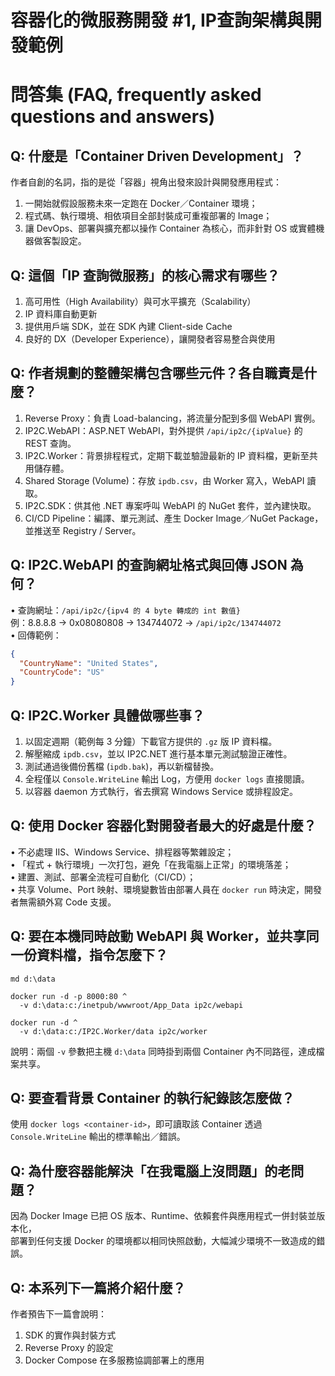 # 容器化的微服務開發 #1, IP查詢架構與開發範例

# 問答集 (FAQ, frequently asked questions and answers)

## Q: 什麼是「Container Driven Development」？
作者自創的名詞，指的是從「容器」視角出發來設計與開發應用程式：  
1. 一開始就假設服務未來一定跑在 Docker／Container 環境；  
2. 程式碼、執行環境、相依項目全部封裝成可重複部署的 Image；  
3. 讓 DevOps、部署與擴充都以操作 Container 為核心，而非針對 OS 或實體機器做客製設定。

## Q: 這個「IP 查詢微服務」的核心需求有哪些？
1. 高可用性（High Availability）與可水平擴充（Scalability）  
2. IP 資料庫自動更新  
3. 提供用戶端 SDK，並在 SDK 內建 Client-side Cache  
4. 良好的 DX（Developer Experience），讓開發者容易整合與使用

## Q: 作者規劃的整體架構包含哪些元件？各自職責是什麼？
1. Reverse Proxy：負責 Load-balancing，將流量分配到多個 WebAPI 實例。  
2. IP2C.WebAPI：ASP.NET WebAPI，對外提供 `/api/ip2c/{ipValue}` 的 REST 查詢。  
3. IP2C.Worker：背景排程程式，定期下載並驗證最新的 IP 資料檔，更新至共用儲存體。  
4. Shared Storage (Volume)：存放 `ipdb.csv`，由 Worker 寫入，WebAPI 讀取。  
5. IP2C.SDK：供其他 .NET 專案呼叫 WebAPI 的 NuGet 套件，並內建快取。  
6. CI/CD Pipeline：編譯、單元測試、產生 Docker Image／NuGet Package，並推送至 Registry / Server。

## Q: IP2C.WebAPI 的查詢網址格式與回傳 JSON 為何？
• 查詢網址：`/api/ip2c/{ipv4 的 4 byte 轉成的 int 數值}`  
  例：8.8.8.8 → 0x08080808 → 134744072 → `/api/ip2c/134744072`  
• 回傳範例：  
```json
{
  "CountryName": "United States",
  "CountryCode": "US"
}
```

## Q: IP2C.Worker 具體做哪些事？
1. 以固定週期（範例每 3 分鐘）下載官方提供的 `.gz` 版 IP 資料檔。  
2. 解壓縮成 `ipdb.csv`，並以 IP2C.NET 進行基本單元測試驗證正確性。  
3. 測試通過後備份舊檔 (`ipdb.bak`)，再以新檔替換。  
4. 全程僅以 `Console.WriteLine` 輸出 Log，方便用 `docker logs` 直接閱讀。  
5. 以容器 daemon 方式執行，省去撰寫 Windows Service 或排程設定。

## Q: 使用 Docker 容器化對開發者最大的好處是什麼？
• 不必處理 IIS、Windows Service、排程器等繁雜設定；  
• 「程式 + 執行環境」一次打包，避免「在我電腦上正常」的環境落差；  
• 建置、測試、部署全流程可自動化（CI/CD）；  
• 共享 Volume、Port 映射、環境變數皆由部署人員在 `docker run` 時決定，開發者無需額外寫 Code 支援。

## Q: 要在本機同時啟動 WebAPI 與 Worker，並共享同一份資料檔，指令怎麼下？
```dos
md d:\data

docker run -d -p 8000:80 ^
  -v d:\data:c:/inetpub/wwwroot/App_Data ip2c/webapi

docker run -d ^
  -v d:\data:c:/IP2C.Worker/data ip2c/worker
```
說明：兩個 `-v` 參數把主機 `d:\data` 同時掛到兩個 Container 內不同路徑，達成檔案共享。

## Q: 要查看背景 Container 的執行紀錄該怎麼做？
使用 `docker logs <container-id>`，即可讀取該 Container 透過 `Console.WriteLine` 輸出的標準輸出／錯誤。

## Q: 為什麼容器能解決「在我電腦上沒問題」的老問題？
因為 Docker Image 已把 OS 版本、Runtime、依賴套件與應用程式一併封裝並版本化，  
部署到任何支援 Docker 的環境都以相同快照啟動，大幅減少環境不一致造成的錯誤。

## Q: 本系列下一篇將介紹什麼？
作者預告下一篇會說明：  
1. SDK 的實作與封裝方式  
2. Reverse Proxy 的設定  
3. Docker Compose 在多服務協調部署上的應用